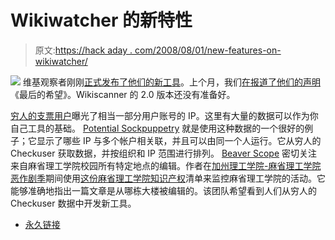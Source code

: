 # Wikiwatcher 的新特性

> 原文:[https://hack aday . com/2008/08/01/new-features-on-wikiwatcher/](https://hackaday.com/2008/08/01/new-features-on-wikiwatcher/)

![](../Images/54c1a840c274c6cc4a6c9aa53764df46.png)
维基观察者刚刚[正式发布了他们的新工具](http://wikiwatcher.com/)。上个月，我们[在](http://www.hackaday.com/2008/07/18/hoap-2008-wikiscanner-2-0/)[报道了他们的声明](http://www.mahalo.com/The_Last_HOPE_Conference)《最后的希望》。Wikiscanner 的 2.0 版本还没有准备好。

[穷人的支票用户](http://wikiwatcher.virgil.gr/pmcu/)曝光了相当一部分用户账号的 IP。这里有大量的数据可以作为你自己工具的基础。 [Potential Sockpuppetry](http://wikiwatcher.virgil.gr/psp/) 就是使用这种数据的一个很好的例子；它显示了哪些 IP 与多个帐户相关联，并且可以由同一个人运行。它从穷人的 Checkuser 获取数据，并按组织和 IP 范围进行排列。 [Beaver Scope](http://wikiwatcher.virgil.gr/beaverscope/) 密切关注来自麻省理工学院校园所有特定地点的编辑。作者在[加州理工学院-麻省理工学院恶作剧季](http://slashdot.org/articles/06/04/06/1551202.shtml)期间使用[这份麻省理工学院知识产权](http://wikiwatcher.virgil.gr/beaverscope/networks.txt)清单来监控麻省理工学院的活动。它能够准确地指出一篇文章是从哪栋大楼被编辑的。该团队希望看到人们从穷人的 Checkuser 数据中开发新工具。

*   [永久链接](http://wikiwatcher.com/)
